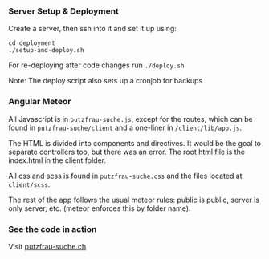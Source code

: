 ### Server Setup & Deployment

Create a server, then ssh into it and set it up using:

```
cd deployment
./setup-and-deploy.sh
```

For re-deploying after code changes run `./deploy.sh`

Note: The deploy script also sets up a cronjob for backups

### Angular Meteor

All Javascript is in `putzfrau-suche.js`, except for the routes, which can be found in `putzfrau-suche/client` and a one-liner in `/client/lib/app.js`.

The HTML is divided into components and directives. It would be the goal to separate controllers too, but there was an error. The root html file is the index.html in the client folder.

All css and scss is found in `putzfrau-suche.css` and the files located at `client/scss`.

The rest of the app follows the usual meteor rules: public is public, server is only server, etc. (meteor enforces this by folder name).

### See the code in action

Visit [putzfrau-suche.ch](http://putzfrau-suche.ch)